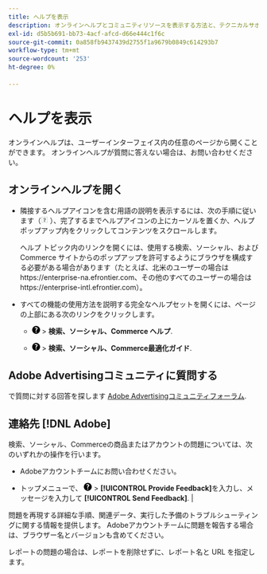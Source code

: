 ```yaml
---
title: ヘルプを表示
description: オンラインヘルプとコミュニティリソースを表示する方法と、テクニカルサポートを受ける方法について説明します。
exl-id: d5b5b691-bb73-4acf-afcd-d66e444c1f6c
source-git-commit: 0a858fb9437439d2755f1a9679b0849c614293b7
workflow-type: tm+mt
source-wordcount: '253'
ht-degree: 0%

---
```


# ヘルプを表示

オンラインヘルプは、ユーザーインターフェイス内の任意のページから開くことができます。 オンラインヘルプが質問に答えない場合は、お問い合わせください。

## オンラインヘルプを開く

* 隣接するヘルプアイコンを含む用語の説明を表示するには、次の手順に従います（![ヘルプアイコン](/help/search-social-commerce/assets/help-field.png "ヘルプアイコン") ）、完了するまでヘルプアイコンの上にカーソルを置くか、ヘルプポップアップ内をクリックしてコンテンツをスクロールします。

  ヘルプ トピック内のリンクを開くには、使用する検索、ソーシャル、およびCommerce サイトからのポップアップを許可するようにブラウザを構成する必要がある場合があります（たとえば、北米のユーザーの場合はhttps://enterprise-na.efrontier.com、その他のすべてのユーザーの場合はhttps://enterprise-intl.efrontier.com）。

* すべての機能の使用方法を説明する完全なヘルプセットを開くには、ページの上部にある次のリンクをクリックします。

   * ![ヘルプ](/help/search-social-commerce/assets/help-main-menu.png "ヘルプ") > **検索、ソーシャル、Commerce ヘルプ**.

   * ![ヘルプ](/help/search-social-commerce/assets/help-main-menu.png "ヘルプ") > **検索、ソーシャル、Commerce最適化ガイド**.

## Adobe Advertisingコミュニティに質問する

で質問に対する回答を探します [Adobe Advertisingコミュニティフォーラム](https://experienceleaguecommunities.adobe.com/t5/adobe-advertising-cloud/ct-p/adobe-advertising-cloud-community).

## 連絡先 [!DNL Adobe]

検索、ソーシャル、Commerceの商品またはアカウントの問題については、次のいずれかの操作を行います。

* Adobeアカウントチームにお問い合わせください。

* トップメニューで、 ![ヘルプ](/help/search-social-commerce/assets/help-main-menu.png "ヘルプ") > **[!UICONTROL Provide Feedback]**&#x200B;を入力し、メッセージを入力して **[!UICONTROL Send Feedback]**. |

問題を再現する詳細な手順、関連データ、実行した予備のトラブルシューティングに関する情報を提供します。 Adobeアカウントチームに問題を報告する場合は、ブラウザー名とバージョンも含めてください。

レポートの問題の場合は、レポートを削除せずに、レポート名と URL を指定します。
